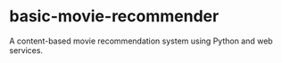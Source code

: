 # basic-movie-recommender
A content-based movie recommendation system using Python and web services.

